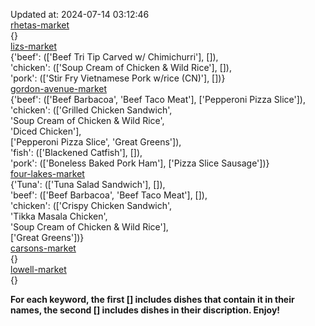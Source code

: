 Updated at: 2024-07-14 03:12:46  
[rhetas-market](https://wisc-housingdining.nutrislice.com/menu/rhetas-market/lunch/2024-07-14)  
{}  
[lizs-market](https://wisc-housingdining.nutrislice.com/menu/lizs-market/lunch/2024-07-14)  
{'beef': (['Beef Tri Tip Carved w/ Chimichurri'], []),  
 'chicken': (['Soup Cream of Chicken & Wild Rice'], []),  
 'pork': (['Stir Fry Vietnamese Pork w/rice (CN)'], [])}  
[gordon-avenue-market](https://wisc-housingdining.nutrislice.com/menu/gordon-avenue-market/lunch/2024-07-14)  
{'beef': (['Beef Barbacoa', 'Beef Taco Meat'], ['Pepperoni Pizza Slice']),  
 'chicken': (['Grilled Chicken Sandwich',  
              'Soup Cream of Chicken & Wild Rice',  
              'Diced Chicken'],  
             ['Pepperoni Pizza Slice', 'Great Greens']),  
 'fish': (['Blackened Catfish'], []),  
 'pork': (['Boneless Baked Pork Ham'], ['Pizza Slice Sausage'])}  
[four-lakes-market](https://wisc-housingdining.nutrislice.com/menu/four-lakes-market/lunch/2024-07-14)  
{'Tuna': (['Tuna Salad Sandwich'], []),  
 'beef': (['Beef Barbacoa', 'Beef Taco Meat'], []),  
 'chicken': (['Crispy Chicken Sandwich',  
              'Tikka Masala Chicken',  
              'Soup Cream of Chicken & Wild Rice'],  
             ['Great Greens'])}  
[carsons-market](https://wisc-housingdining.nutrislice.com/menu/carsons-market/lunch/2024-07-14)  
{}  
[lowell-market](https://wisc-housingdining.nutrislice.com/menu/lowell-market/lunch/2024-07-14)  
{}  
  
**For each keyword, the first [] includes dishes that contain it in their names, the second [] includes dishes in their discription. Enjoy!**  
